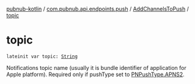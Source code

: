 [pubnub-kotlin](../../index.md) / [com.pubnub.api.endpoints.push](../index.md) / [AddChannelsToPush](index.md) / [topic](./topic.md)

# topic

`lateinit var topic: `[`String`](https://kotlinlang.org/api/latest/jvm/stdlib/kotlin/-string/index.html)

Notifications topic name (usually it is bundle identifier of application for Apple platform).
Required only if pushType set to [PNPushType.APNS2](../../com.pubnub.api.enums/-p-n-push-type/-a-p-n-s2.md).

